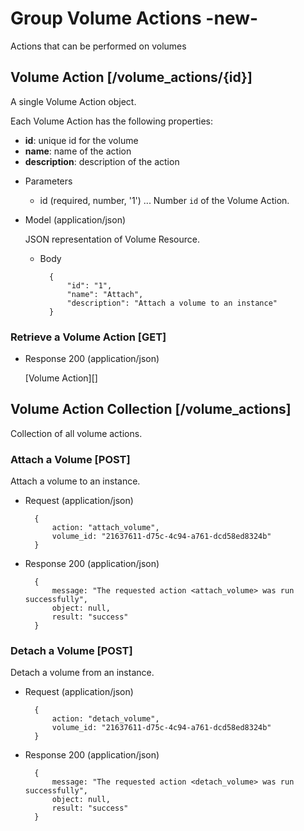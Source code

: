 # Group Volume Actions -new-
Actions that can be performed on volumes

## Volume Action [/volume_actions/{id}]
A single Volume Action object.

Each Volume Action has the following properties:

- **id**: unique id for the volume
- **name**: name of the action
- **description**: description of the action

+ Parameters
    + id (required, number, '1') ... Number `id` of the Volume Action.
    
+ Model (application/json)

    JSON representation of Volume Resource.

    + Body

            {
                "id": "1",
                "name": "Attach",
                "description": "Attach a volume to an instance"
            }

### Retrieve a Volume Action [GET]
+ Response 200 (application/json)

    [Volume Action][]
    
## Volume Action Collection [/volume_actions]
Collection of all volume actions.

### Attach a Volume [POST]
Attach a volume to an instance.

+ Request (application/json)

        { 
            action: "attach_volume",
            volume_id: "21637611-d75c-4c94-a761-dcd58ed8324b"
        }

+ Response 200 (application/json)

        {
            message: "The requested action <attach_volume> was run successfully",
            object: null,
            result: "success"
        }

### Detach a Volume [POST]
Detach a volume from an instance.

+ Request (application/json)

        { 
            action: "detach_volume",
            volume_id: "21637611-d75c-4c94-a761-dcd58ed8324b"
        }

+ Response 200 (application/json)

        {
            message: "The requested action <detach_volume> was run successfully",
            object: null,
            result: "success"
        }
